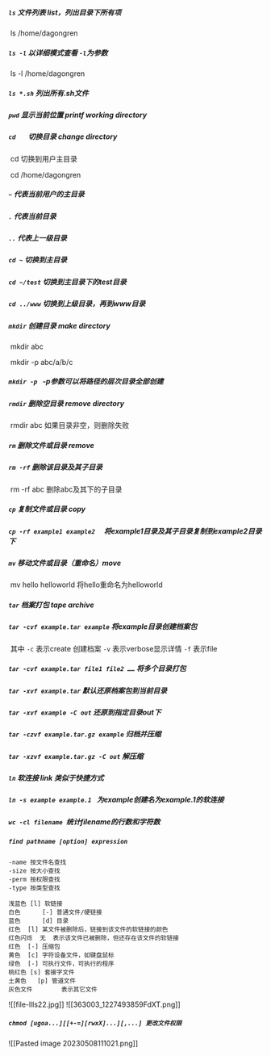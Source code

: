 

##### `ls`	文件列表	list，列出目录下所有项

​		ls /home/dagongren

##### `ls -l`	以详细模式查看  	`-l`为参数

​		ls -l /home/dagongren

##### `ls *.sh` 列出所有.sh文件

##### `pwd` 	 显示当前位置     printf working directory

##### `cd	`		切换目录		change directory

​		cd 切换到用户主目录

​		cd /home/dagongren

##### `~`	代表当前用户的主目录

##### `.`	代表当前目录

##### `..`	代表上一级目录

##### `cd ~`	切换到主目录

##### `cd ~/test`	切换到主目录下的test目录

##### `cd ../www`	切换到上级目录，再到www目录

##### `mkdir`	创建目录 make directory

​		mkdir abc

​		mkdir -p abc/a/b/c

##### `mkdir -p `	-p参数可以将路径的层次目录全部创建

##### `rmdir`	删除空目录 remove directory

​		rmdir abc	如果目录非空，则删除失败

##### `rm`	删除文件或目录	remove

##### `rm -rf`	删除该目录及其子目录

​		rm -rf abc 	删除abc及其下的子目录

##### `cp`	复制文件或目录 copy

##### `cp -rf example1 example2  `	将example1目录及其子目录复制到example2目录下 	

##### `mv`	移动文件或目录（重命名）move

​		mv hello helloworld	 将hello重命名为helloworld

##### `tar`	档案打包	tape archive

##### `tar -cvf example.tar example`	将example目录创建档案包

​	其中 `-c` 表示create 创建档案 `-v` 表示verbose显示详情 `-f` 表示file

##### `tar -cvf example.tar file1 file2 ……`	将多个目录打包

##### `tar -xvf example.tar`	默认还原档案包到当前目录

##### `tar -xvf example -C out`	还原到指定目录out下

##### `tar -czvf example.tar.gz example`	归档并压缩

##### `tar -xzvf example.tar.gz -C out`	解压缩

##### `ln`	软连接 link 类似于快捷方式

##### `ln -s example example.1 `	为example创建名为example.1的软连接 

##### `wc -cl filename `统计filename的行数和字符数

##### `find pathname [option] expression`
```
-name 按文件名查找
-size 按大小查找
-perm 按权限查找
-type 按类型查找
```




```
浅蓝色	[l]	软链接
白色		[-]	普通文件/硬链接
蓝色		[d] 目录
红色 	[l]	某文件被删除后，链接到该文件的软链接的颜色
红色闪烁  无  表示该文件已被删除，但还存在该文件的软链接
红色 	[-] 压缩包
黄色 	[c] 字符设备文件，如键盘鼠标
绿色 	[-] 可执行文件，可执行的程序 
桃红色	[s] 套接字文件
土黄色   [p] 管道文件
灰色文件		表示其它文件
```

![[file-llls22.jpg]]
![[363003_1227493859FdXT.png]]


##### `chmod [ugoa...][[+-=][rwxX]...][,...] 更改文件权限`

![[Pasted image 20230508111021.png]]

